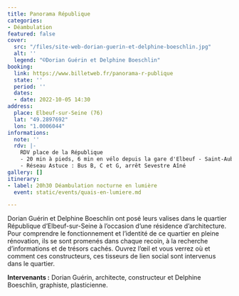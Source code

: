 ```yaml
---
title: Panorama République
categories:
- Déambulation
featured: false
cover:
  src: "/files/site-web-dorian-guerin-et-delphine-boeschlin.jpg"
  alt: ''
  legend: "©Dorian Guérin et Delphine Boeschlin"
booking:
  link: https://www.billetweb.fr/panorama-r-publique
  state: ''
  period: ''
  dates:
  - date: 2022-10-05 14:30
address:
  place: Elbeuf-sur-Seine (76)
  lat: "49.2897692"
  lon: "1.0006044"
informations:
  note: ''
  rdv: |-
    RDV place de la République
    - 20 min à pieds, 6 min en vélo depuis la gare d'Elbeuf - Saint-Aubin
    - Réseau Astuce : Bus B, C et G, arrêt Sevestre Aîné
gallery: []
itinerary:
- label: 20h30 Déambulation nocturne en lumière
  event: static/events/quais-en-lumiere.md

---
```

Dorian Guérin et Delphine Boeschlin ont posé leurs valises dans le quartier République d’Elbeuf-sur-Seine à l’occasion d’une résidence d’architecture. Pour comprendre le fonctionnement et l’identité de ce quartier en pleine rénovation, ils se sont promenés dans chaque recoin, à la recherche d’informations et de trésors cachés. Ouvrez l’œil et vous verrez où et comment ces constructeurs, ces tisseurs de lien social sont intervenus dans le quartier.

**Intervenants :** Dorian Guérin, architecte, constructeur et Delphine Boeschlin, graphiste, plasticienne.